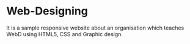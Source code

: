 # Web-Designing
It is a sample responsive website about an organisation which teaches WebD using HTML5, CSS and Graphic design. 
